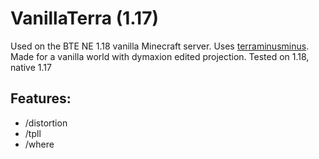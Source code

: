 # VanillaTerra (1.17)
Used on the BTE NE 1.18 vanilla Minecraft server. Uses [terraminusminus](https://github.com/SmylerMC/terraminusminus). Made for a vanilla world with dymaxion edited projection.
Tested on 1.18, native 1.17

## Features: 
- /distortion
- /tpll
- /where
